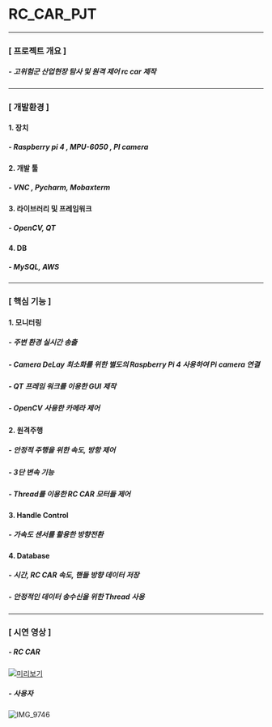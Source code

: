 # RC_CAR_PJT
---
### [ 프로젝트 개요 ]
##### - 고위험군 산업현장 탐사 및 원격 제어 rc car 제작
---
### [ 개발환경 ]
#### 1. 장치
##### - Raspberry pi 4 , MPU-6050 , PI camera

#### 2. 개발 툴
##### - VNC , Pycharm, Mobaxterm

#### 3. 라이브러리 및 프레임워크
##### - OpenCV, QT

#### 4. DB
##### - MySQL, AWS
---
### [ 핵심 기능 ]

#### 1. 모니터링
##### - 주변 환경 실시간 송출
##### - Camera DeLay 최소화를 위한 별도의 Raspberry Pi 4 사용하여 Pi camera 연결
##### - QT 프레임 워크를 이용한 GUI 제작
##### - OpenCV 사용한 카메라 제어

#### 2. 원격주행
##### - 안정적 주행을 위한 속도, 방항 제어
##### - 3단 변속 기능
##### - Thread를 이용한 RC CAR 모터들 제어

#### 3. Handle Control
##### - 가속도 센서를 활용한 방향전환

#### 4. Database
##### - 시간, RC CAR 속도, 핸들 방향 데이터 저장
##### - 안정적인 데이터 송수신을 위한 Thread 사용
----
### [ 시연 영상 ]

##### - RC CAR
[![미리보기](https://img.youtube.com/vi/OywUcQBBKCM/0.jpg)](https://www.youtube.com/watch?v=OywUcQBBKCM)

##### - 사용자

![IMG_9746](https://github.com/aelim0409/RC_CAR_PJT/assets/72659915/354b0336-ded2-442c-ae23-ab27ca46ae94)



